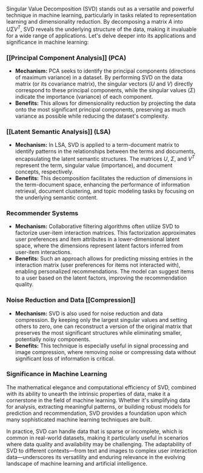 Singular Value Decomposition (SVD) stands out as a versatile and powerful technique in machine learning, particularly in tasks related to representation learning and dimensionality reduction. By decomposing a matrix $A$ into $U\Sigma V^T$, SVD reveals the underlying structure of the data, making it invaluable for a wide range of applications. Let's delve deeper into its applications and significance in machine learning:

### [[Principal Component Analysis]] (PCA)

- **Mechanism:** PCA seeks to identify the principal components (directions of maximum variance) in a dataset. By performing SVD on the data matrix (or its covariance matrix), the singular vectors ($U$ and $V$) directly correspond to these principal components, while the singular values ($\Sigma$) indicate the importance (variance) of each component.
- **Benefits:** This allows for dimensionality reduction by projecting the data onto the most significant principal components, preserving as much variance as possible while reducing the dataset's complexity.

### [[Latent Semantic Analysis]] (LSA)

- **Mechanism:** In LSA, SVD is applied to a term-document matrix to identify patterns in the relationships between the terms and documents, encapsulating the latent semantic structures. The matrices $U$, $\Sigma$, and $V^T$ represent the term, singular value (importance), and document concepts, respectively.
- **Benefits:** This decomposition facilitates the reduction of dimensions in the term-document space, enhancing the performance of information retrieval, document clustering, and topic modeling tasks by focusing on the underlying semantic content.

### Recommender Systems

- **Mechanism:** Collaborative filtering algorithms often utilize SVD to factorize user-item interaction matrices. This factorization approximates user preferences and item attributes in a lower-dimensional latent space, where the dimensions represent latent factors inferred from user-item interactions.
- **Benefits:** Such an approach allows for predicting missing entries in the interaction matrix (user preferences for items not interacted with), enabling personalized recommendations. The model can suggest items to a user based on the latent factors, improving the recommendation quality.

### Noise Reduction and Data [[Compression]]

- **Mechanism:** SVD is also used for noise reduction and data compression. By keeping only the largest singular values and setting others to zero, one can reconstruct a version of the original matrix that preserves the most significant structures while eliminating smaller, potentially noisy components.
- **Benefits:** This technique is especially useful in signal processing and image compression, where removing noise or compressing data without significant loss of information is critical.

### Significance in Machine Learning

The mathematical elegance and computational efficiency of SVD, combined with its ability to unearth the intrinsic properties of data, make it a cornerstone in the field of machine learning. Whether it's simplifying data for analysis, extracting meaningful patterns, or building robust models for prediction and recommendation, SVD provides a foundation upon which many sophisticated machine learning techniques are built.

In practice, SVD can handle data that is sparse or incomplete, which is common in real-world datasets, making it particularly useful in scenarios where data quality and availability may be challenging. The adaptability of SVD to different contexts—from text and images to complex user interaction data—underscores its versatility and enduring relevance in the evolving landscape of machine learning and artificial intelligence.